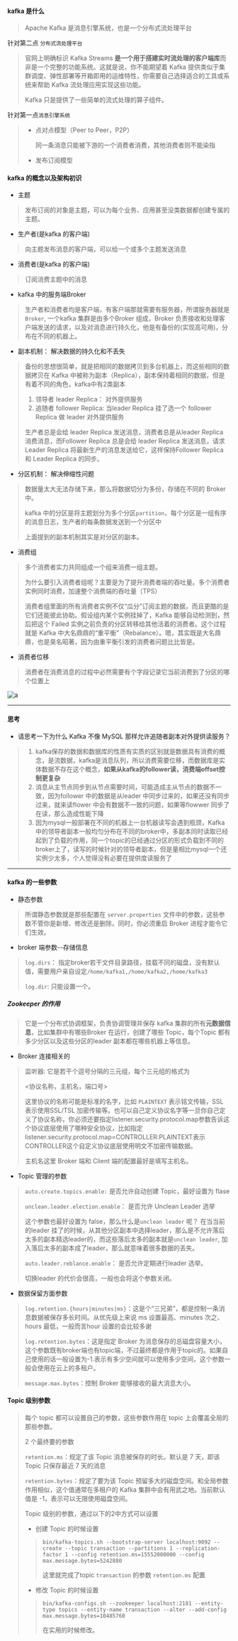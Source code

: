 #### kafka 是什么

> Apache Kafka 是消息引擎系统，也是一个分布式流处理平台

针对第二点 `分布式流处理平台`

> 官网上明确标识 Kafka Streams **是一个用于搭建实时流处理的客户端库**而非是一个完整的功能系统。这就是说，你不能期望着 Kafka 提供类似于集群调度、弹性部署等开箱即用的运维特性，你需要自己选择适合的工具或系统来帮助 Kafka 流处理应用实现这些功能。
>
> Kafka 只是提供了一些简单的流式处理的算子组件。

针对第一点`消息引擎系统`

> * 点对点模型（Peer to Peer，P2P）
>
>   同一条消息只能被下游的一个消费者消费，其他消费者则不能染指
>
> * 发布订阅模型

#### kafka 的概念以及架构初识

* 主题

> 发布订阅的对象是主题，可以为每个业务、应用甚至没类数据都创建专属的主题。

* 生产者(是kafka 的客户端)

> 向主题发布消息的客户端，可以给一个或多个主题发送消息

* 消费者(是kafka 的客户端)

> 订阅消费主题中的消息

* kafka 中的服务端Broker

> 生产者和消费者均是客户端，有客户端那就需要有服务器，所谓服务器就是`Broker`, 一个kafka 集群是由多个Broker 组成，Broker 负责接收和处理客户端发送的请求，以及对消息进行持久化，他是有备份的(实现高可用)，分布在不同的机器上。

* 副本机制： 解决数据的持久化和不丢失

> 备份的思想很简单，就是把相同的数据拷贝到多台机器上，而这些相同的数据拷贝在 Kafka 中被称为副本（Replica），副本保持着相同的数据，但是有着不同的角色，kafka中有2类副本
>
> 1. 领导者 leader Replica： 对外提供服务
> 2. 追随者 follower Replica: 当leader Replica 挂了选一个 follower Replica 做 leader 对外提供服务
>
> 生产者总是会给 leader Replica 发送消息，消费者总是从leader Replica 消费消息，而Follower Replica 总是会给 leader Replica 发送消息，请求Leader Replica 将最新生产的消息发送给它，这样保持Follower Replica 和 Leader Replica 的同步。

* 分区机制： 解决伸缩性问题

> 数据量太大无法存储下来，那么将数据切分为多份，存储在不同的 Broker 中。
>
> kafka 中的分区是将主题划分为多个分区`partition`，每个分区是一组有序的消息日志，生产者的每条数据发送到一个分区中
>
> 上面提到的副本机制其实是对分区的副本。

* 消费组

> 多个消费者实力共同组成一个组来消费一组主题。
>
> 为什么要引入消费者组呢？主要是为了提升消费者端的吞吐量。多个消费者实例同时消费，加速整个消费端的吞吐量（TPS）
>
> 消费者组里面的所有消费者实例不仅“瓜分”订阅主题的数据，而且更酷的是它们还能彼此协助。假设组内某个实例挂掉了，Kafka 能够自动检测到，然后把这个 Failed 实例之前负责的分区转移给其他活着的消费者。这个过程就是 Kafka 中大名鼎鼎的“重平衡”（Rebalance）。嗯，其实既是大名鼎鼎，也是臭名昭著，因为由重平衡引发的消费者问题比比皆是。

* 消费者位移

> 消费者在消费消息的过程中必然需要有个字段记录它当前消费到了分区的哪个位置上

![a](./pics/1.jpeg)

---

#### 思考

* 请思考一下为什么 Kafka 不像 MySQL 那样允许追随者副本对外提供读服务？

> 1. kafka保存的数据和数据库的性质有实质的区别就是数据具有消费的概念，是流数据，kafka是消息队列，所以消费需要位移，而数据库是实体数据不存在这个概念，**如果从kafka的follower读，消费端offset控制更复杂**
> 2. 消息从主节点同步到从节点需要时间，可能造成主从节点的数据不一致，因为follower 中的数据是从leader 中同步过来的，如果还没有同步过来，就来读flower 中会有数据不一致的问题，如果等flowwer 同步了在读，那么造成性能下降
> 3. 因为mysql一般部署在不同的机器上一台机器读写会遇到瓶颈，Kafka中的领导者副本一般均匀分布在不同的broker中，多副本同时读取已经起到了负载的作用，同一个topic的已经通过分区的形式负载到不同的broker上了，读写的时候针对的领导者副本，但是量相比mysql一个还实例少太多，个人觉得没有必要在提供度读服务了

----

#### kafka 的一些参数

* 静态参数

> 所谓静态参数就是那些配置在 `server.properties`  文件中的参数，这些参数不管你是新增、修改还是删除。同时，你必须重启 Broker 进程才能令它们生效。

* broker 端参数--存储信息

> `log.dirs`： 指定broker若干文件目录路径，挂载不同的磁盘，没有默认值，需要用户亲自设定`/home/kafka1,/home/kafka2,/home/kafka3`
>
> `log.dir`: 只能设置一个。

##### Zookeeper 的作用

> 它是一个分布式协调框架，负责协调管理并保存 kafka 集群的所有**元数据信息**，比如集群中有哪些Broker 在运行，创建了哪些 Topic，每个Topic 都有多少分区以及这些分区的leader 副本都在哪些机器上等信息。

* Broker 连接相关的

> 监听器: 它是若干个逗号分隔的三元组，每个三元组的格式为
>
> <协议名称，主机名，端口号>
>
> 这里协议的名称可能是标准的名字，比如 `PLAINTEXT` 表示铭文传输，SSL 表示使用SSL/TSL 加密传输等。也可以自己定义协议名字等一旦你自己定义了协议名称，你必须还要指定listener.security.protocol.map参数告诉这个协议底层使用了哪种安全协议，比如指定listener.security.protocol.map=CONTROLLER:PLAINTEXT表示CONTROLLER这个自定义协议底层使用明文不加密传输数据。
>
> 主机名这里 Broker 端和 Client 端的配置最好是填写主机名。

* Topic 管理的参数

> `auto.create.topics.enable:` 是否允许自动创建 Topic，最好设置为 flase
>
> `unclean.leader.election.enable`： 是否允许 Unclean Leader 选举
>
> 这个参数也最好设置为 false，那么什么是`unclean leader` 呢？ 在当当前的leader 挂了的时候，从其他分区副本中选择leader，那么是不允许落后太多的副本精选leader的，而这些落后太多的副本就是`unclean leader`, 加入落后太多的副本成了leader，那么就意味着很多数据的丢失。
>
> `auto.leader.reblance.enable`： 是否允许定期进行leader 选举。
>
> 切换leader 的代价会很高，一般也会将这个参数关闭。

* 数据保留方面参数

> `log.retention.{hours|minutes|ms}`：这是个“三兄弟”，都是控制一条消息数据被保存多长时间。从优先级上来说 ms 设置最高、minutes 次之、hours 最低，一般而言hour 设置的会比较多谢
>
> `log.retention.bytes`：这是指定 Broker 为消息保存的总磁盘容量大小，这个参数既有broker端也有topic端，不过最终都是作用于topic的。如果自己使用的话一般设置为-1.表示有多少空间就可以使用多少空间，这个参数一般会使用在云上的多租户。
>
> `message.max.bytes`：控制 Broker 能够接收的最大消息大小。

#### Topic 级别参数

> 每个 topic 都可以设置自己的参数，这些参数作用在 topic 上会覆盖全局的那些参数。
>
> 2 个最终要的参数
>
> `retention.ms`：规定了该 Topic 消息被保存的时长。默认是 7 天，即该 Topic 只保存最近 7 天的消息
>
> `retention.bytes`：规定了要为该 Topic 预留多大的磁盘空间。和全局参数作用相似，这个值通常在多租户的 Kafka 集群中会有用武之地。当前默认值是 -1，表示可以无限使用磁盘空间。
>
> Topic 级别的参数，通过以下的2中方式可以设置
>
> * 创建 Topic 的时候设置
>
> > `bin/kafka-topics.sh --bootstrap-server localhost:9092 --create --topic transaction --partitions 1 --replication-factor 1 --config retention.ms=15552000000 --config max.message.bytes=5242880`
> >
> > 这里就完成了topic `transaction` 的参数 `retention.ms`  配置
>
> * 修改 Topic 的时候设置
>
> > `bin/kafka-configs.sh --zookeeper localhost:2181 --entity-type topics --entity-name transaction --alter --add-config max.message.bytes=10485760`
> >
> > 在实用的时候修改。
>
> 
